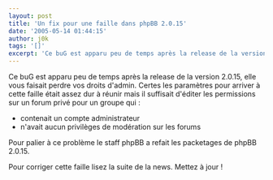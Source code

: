 ```yaml
---
layout: post
title: 'Un fix pour une faille dans phpBB 2.0.15'
date: '2005-05-14 01:44:15'
author: j0k
tags: '[]'
excerpt: 'Ce buG est apparu peu de temps après la release de la version 2.0.15, elle vous faisait perdre vos droits d''admin.   )   Certes les paramètres pour arriver à cette faille était assez dur à réunir mais il suffisait d''éditer les permissions sur un forum privé pour un groupe qui'
---
```


Ce buG est apparu peu de temps après la release de la version 2.0.15, elle vous faisait perdre vos droits d'admin.      Certes les paramètres pour arriver à cette faille était assez dur à réunir mais il suffisait d'éditer les permissions sur un forum privé pour un groupe qui :
* contenait un compte administrateur
* n'avait aucun privilèges de modération sur les forums

Pour palier à ce problème le staff phpBB a refait les packetages de phpBB 2.0.15.

Pour corriger cette faille lisez la suite de la news.   Mettez à jour !
